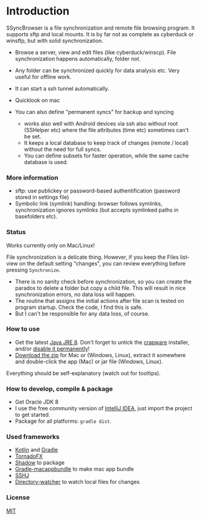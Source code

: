 
# Introduction

SSyncBrowser is a file synchronization and remote file browsing program. It supports sftp and local mounts.
It is by far not as complete as cyberduck or winsftp, but with solid synchronization.

* Browse a server, view and edit files (like cyberduck/winscp). File synchronization happens automatically, folder not.
* Any folder can be synchronized quickly for data analysis etc. Very useful for offline work.
* It can start a ssh tunnel automatically.
* Quicklook on mac

* You can also define "permanent syncs" for backup and syncing
  * works also well with Android devices via ssh also without root (SSHelper etc) where the file attributes (time etc) sometimes can't be set.
  * It keeps a local database to keep track of changes (remote / local) without the need for full syncs.
  * You can define subsets for faster operation, while the same cache database is used.


### More information

* sftp: use publickey or password-based authentification (password stored in settings file)
* Symbolic link (symlink) handling: browser follows symlinks, synchronization ignores symlinks (but accepts symlinked paths in basefolders etc).


### Status ###
Works currently only on Mac/Linux!

File synchronization is a delicate thing. However, if you keep the Files list-view on the default setting "changes",
you can review everything before pressing `Synchronize`.

* There is no sanity check before synchronization, so you can create the paradox to delete a folder but copy a child file.
This will result in nice synchronization errors, no data loss will happen.
* The routine that assigns the initial actions after file scan is tested on program startup. Check the code, I find this is safe.
* But I can't be responsible for any data loss, of course.


### How to use ###

* Get the latest [Java JRE 8](http://www.oracle.com/technetwork/java/javase/downloads/index.html). Don't forget to untick the [crapware](https://www.google.com/search?q=java+crapware) installer, and/or [disable it permanently](https://www.java.com/en/download/faq/disable_offers.xml)!
* [Download the zip](https://github.com/wolfgangasdf/ssyncbrowser-test/releases) for Mac or (Windows, Linux), extract it somewhere and double-click the app (Mac) or
  jar file (Windows, Linux).

Everything should be self-explanatory (watch out for tooltips).


### How to develop, compile & package ###

* Get Oracle JDK 8
* I use the free community version of [IntelliJ IDEA](https://www.jetbrains.com/idea/download/), just import the project to get started.
* Package for all platforms: `gradle dist`.


### Used frameworks ###

* [Kotlin](https://kotlinlang.org/) and [Gradle](https://gradle.org/)
* [TornadoFX](https://github.com/edvin/tornadofx)
* [Shadow](https://github.com/johnrengelman/shadow) to package
* [Gradle-macappbundle](https://github.com/crotwell/gradle-macappbundle) to make mac app bundle
* [SSHJ](https://github.com/hierynomus/sshj)
* [Directory-watcher](https://github.com/gmethvin/directory-watcher) to watch local files for changes

### License ###
[MIT](http://opensource.org/licenses/MIT)